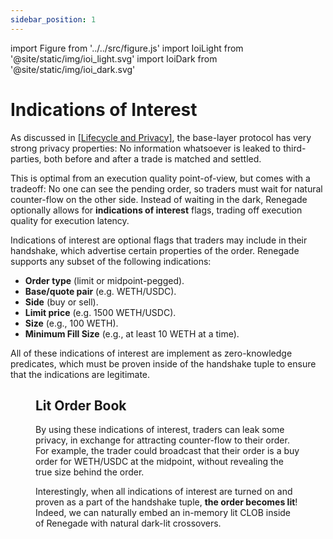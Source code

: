 ```yaml
---
sidebar_position: 1
---
```


import Figure from '../../src/figure.js'
import IoiLight from '@site/static/img/ioi_light.svg'
import IoiDark from '@site/static/img/ioi_dark.svg'

# Indications of Interest

As discussed in [[Lifecycle and Privacy]](/core-concepts/privacy), the
base-layer protocol has very strong privacy properties: No information
whatsoever is leaked to third-parties, both before and after a trade is matched
and settled.

This is optimal from an execution quality point-of-view, but comes with a
tradeoff: No one can see the pending order, so traders must wait for natural
counter-flow on the other side. Instead of waiting in the dark, Renegade
optionally allows for **indications of interest** flags, trading off execution
quality for execution latency.

Indications of interest are optional flags that traders may include in their
handshake, which advertise certain properties of the order. Renegade supports
any subset of the following indications:

- **Order type** (limit or midpoint-pegged).
- **Base/quote pair** (e.g. WETH/USDC).
- **Side** (buy or sell).
- **Limit price** (e.g. 1500 WETH/USDC).
- **Size** (e.g., 100 WETH).
- **Minimum Fill Size** (e.g., at least 10 WETH at a time).

All of these indications of interest are implement as zero-knowledge
predicates, which must be proven inside of the handshake tuple to ensure that
the indications are legitimate.

<Figure
  LightImage={IoiLight}
  DarkImage={IoiDark}
  isSvg={true}
  caption="Indications of interest are optional predicates to increase liquidity."
  paddingBottom="0px"
/>

## Lit Order Book

By using these indications of interest, traders can leak some privacy, in
exchange for attracting counter-flow to their order. For example, the trader
could broadcast that their order is a buy order for WETH/USDC at the midpoint,
without revealing the true size behind the order.

Interestingly, when all indications of interest are turned on and proven as a
part of the handshake tuple, **the order becomes lit**! Indeed, we can
naturally embed an in-memory lit CLOB inside of Renegade with natural dark-lit
crossovers.
